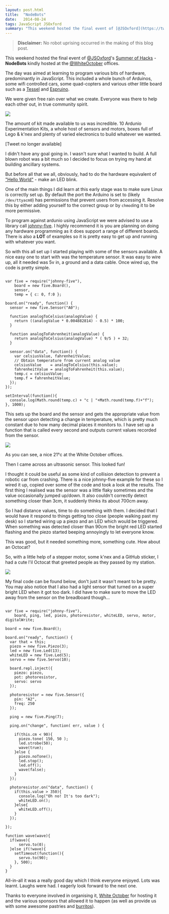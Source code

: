 ```yaml
---
layout: post.html
title:  "NodeBots"
date:   2014-08-24
tags: JavaScript JSOxford
summary: "This weekend hosted the final event of [@JSOxford](https://twitter.com/JSOxford)'s [Summer of Hacks](http://jsoxford.com/2014/summer-of-hacks/) - **NodeBots**."
---
```


 > **Disclaimer:** No robot uprising occurred in the making of this blog post.

This weekend hosted the final event of [@JSOxford](https://twitter.com/JSOxford)'s [Summer of Hacks](http://jsoxford.com/2014/summer-of-hacks/) - **NodeBots** kindly hosted at the [@WhiteOctober](https://twitter.com/whiteoctober) offices.

The day was aimed at learning to program various bits of hardware, predominantly in JavaScript.
This included a whole bunch of Arduinos, some wifi controlled cars, some quad-copters and various other little board such as a [Tessel](https://tessel.io/) and [Espruino](http://www.espruino.com/).

We were given free rain over what we create. Everyone was there to help each other out, in true community spirit.

[![](/images/tweets/503181282353119232.svg)](https://twitter.com/tweet/status/503181282353119232)

The amount of kit made available to us was incredible. 10 Ardunio Experimentation Kits, a whole host of sensors and motors, boxes full of Lego & k'nex and plenty of varied electronics to build whatever we wanted.

[Tweet no longer available]

I didn't have any goal going in. I wasn't sure what I wanted to build. A full blown robot was a bit much so I decided to focus on trying my hand at building ancillary systems.

But before all that we all, obviously, had to do the hardware equivalent of ["Hello World"](http://en.wikipedia.org/wiki/Hello_world_program) - make an LED blink.

One of the main things I did learn at this early stage was to make sure Linux is correctly set up. By default the port the Arduino is set to (likely `/dev/ttyacm0`) has permissions that prevent users from accessing it. Resolve this by either adding yourself to the correct group or by `chmod`ing it to be more permissive.

To program against ardunio using JavaScript we were advised to use a library call [johnny-five](ttps://github.com/rwaldron/johnny-five). I highly recommend it is you are planning on doing any hardware programming as it does support a range of different boards. There is also a **LOT** of examples so it is pretty easy to get up and running with whatever you want.

So with this all set up I started playing with some of the sensors available. A nice easy one to start with was the temperature sensor. It was easy to wire up, all it needed was 5v in, a ground and a data cable. Once wired up, the code is pretty simple.

<pre><code class="javascript">
var five = require("johnny-five"),
    board = new five.Board(),
    sensor,
    temp = { c: 0, f:0 };

board.on("ready", function() {
  sensor = new five.Sensor("A0");

  function analogToCelsius(analogValue) {
    return ((analogValue * 0.004882814) - 0.5) * 100;
  }

  function analogToFahrenheit(analogValue) {
    return analogToCelsius(analogValue) * ( 9/5 ) + 32;
  }

  sensor.on("data", function() {
    var celsiusValue, fahrenheitValue;
    // Obtain temperature from current analog value
    celsiusValue    = analogToCelsius(this.value);
    fahrenheitValue = analogToFahrenheit(this.value);
    temp.c = celsiusValue;
    temp.f = fahrenheitValue;
  });
});

setInterval(function(){
  console.log(Math.round(temp.c) + "c | "+Math.round(temp.f)+"f");
}, 1000);
</code></pre>

This sets up the board and the sensor and gets the appropriate value from the sensor upon detecting a change in temperature, which is pretty much constant due to how many decimal places it monitors to. I have set up a function that is called every second and outputs current values recorded from the sensor.

[![](/images/tweets/503494610464047104.svg)](https://twitter.com/tweet/status/503494610464047104)

As you can see, a nice 21°c at the White October offices.

Then I came across an ultrasonic sensor. This looked fun!

I thought it could be useful as some kind of collision detection to prevent a robotic car from crashing. There is a nice johnny-five example for these so I wired it up, copied over some of the code and took a look at the results. The first thing I realised was the sensor was a little flaky sometimes and the value occasionally jumped up/down. It also couldn't correctly detect something closer than 3cm, it suddenly thinks its about 700cm away.

So I had distance values, time to do something with them. I decided that I would have it respond to things getting too close (people walking past my desk) so I started wiring up a piezo and an LED which would be triggered. When something was detected closer than 90cm the bright red LED started flashing and the piezo started beeping annoyingly to let everyone know.

This was good, but it needed something more, something cute. How about an Octocat?

So, with a little help of a stepper motor, some k'nex and a GitHub sticker, I had a cute l'il Octocat that greeted people as they passed by my station.

[![](/images/tweets/503501014792953856.svg)](https://twitter.com/tweet/status/503501014792953856)

My final code can be found below, don't just it wasn't meant to be pretty. You may also notice that I also had a light sensor that turned on a super bright LED when it got too dark. I did have to make sure to move the LED away from the sensor on the breadboard though...

<pre><code class="javascript">
var five = require("johnny-five"),
    board, ping, led, piezo, photoresistor, whiteLED, servo, motor, digitalWrite;

board = new five.Board();

board.on("ready", function() {
  var that = this;
  piezo = new five.Piezo(3);
  led = new five.Led(13);
  whiteLED = new five.Led(5);
  servo = new five.Servo(10);

  board.repl.inject({
    piezo: piezo,
    pot: photoresistor,
    servo: servo
  });

  photoresistor = new five.Sensor({
    pin: "A2",
    freq: 250
  });

  ping = new five.Ping(7);

  ping.on("change", function( err, value ) {

    if(this.cm < 90){
      piezo.tone( 150, 50 );
      led.strobe(50);
      wave(true);
    }else {
      piezo.noTone();
      led.stop();
      led.off();
      wave(false);
    }
  });

  photoresistor.on("data", function() {
    if(this.value > 350){
      console.log("Oh no! It's too dark");
      whiteLED.on();
    }else{
      whiteLED.off();
    }
  });

});

function wave(wave){
  if(wave){
      servo.to(0);
  }else if(!wave){
    setTimeout(function(){
      servo.to(90);
    }, 500);
  }
}
</code></pre>

All-in-all it was a really good day which I think everyone enjoyed. Lots was learnt. Laughs were had. I eagerly look forward to the next one.

Thanks to everyone involved in organising it, [White October](http://www.whiteoctober.co.uk/) for hosting it and the various sponsors that allowed it to happen (as well as provide us with some awesome pastries and [burritos](http://missionburrito.co.uk/)).
